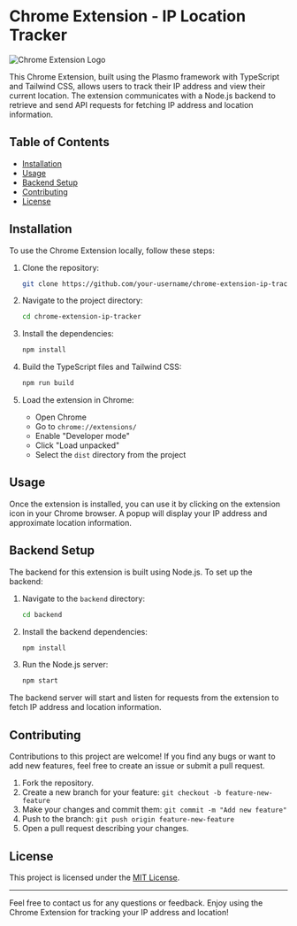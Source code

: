 # Chrome Extension - IP Location Tracker

![Chrome Extension Logo](/images/logo.png)

This Chrome Extension, built using the Plasmo framework with TypeScript and Tailwind CSS, allows users to track their IP address and view their current location. The extension communicates with a Node.js backend to retrieve and send API requests for fetching IP address and location information.

## Table of Contents

- [Installation](#installation)
- [Usage](#usage)
- [Backend Setup](#backend-setup)
- [Contributing](#contributing)
- [License](#license)

## Installation

To use the Chrome Extension locally, follow these steps:

1. Clone the repository:

   ```bash
   git clone https://github.com/your-username/chrome-extension-ip-tracker.git
   ```

2. Navigate to the project directory:

   ```bash
   cd chrome-extension-ip-tracker
   ```

3. Install the dependencies:

   ```bash
   npm install
   ```

4. Build the TypeScript files and Tailwind CSS:

   ```bash
   npm run build
   ```

5. Load the extension in Chrome:
   - Open Chrome
   - Go to `chrome://extensions/`
   - Enable "Developer mode"
   - Click "Load unpacked"
   - Select the `dist` directory from the project

## Usage

Once the extension is installed, you can use it by clicking on the extension icon in your Chrome browser. A popup will display your IP address and approximate location information.

## Backend Setup

The backend for this extension is built using Node.js. To set up the backend:

1. Navigate to the `backend` directory:

   ```bash
   cd backend
   ```

2. Install the backend dependencies:

   ```bash
   npm install
   ```

3. Run the Node.js server:

   ```bash
   npm start
   ```

The backend server will start and listen for requests from the extension to fetch IP address and location information.

## Contributing

Contributions to this project are welcome! If you find any bugs or want to add new features, feel free to create an issue or submit a pull request.

1. Fork the repository.
2. Create a new branch for your feature: `git checkout -b feature-new-feature`
3. Make your changes and commit them: `git commit -m "Add new feature"`
4. Push to the branch: `git push origin feature-new-feature`
5. Open a pull request describing your changes.

## License

This project is licensed under the [MIT License](LICENSE).

---

Feel free to contact us for any questions or feedback. Enjoy using the Chrome Extension for tracking your IP address and location!
